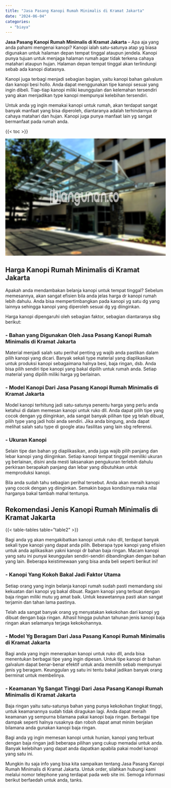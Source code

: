 ```yaml
---
title: "Jasa Pasang Kanopi Rumah Minimalis di Kramat Jakarta"
date: "2024-06-04"
categories: 
  - "biaya"
---
```


**Jasa Pasang Kanopi Rumah Minimalis di Kramat Jakarta** – Apa aja yang anda pahami mengenai kanopi? Kanopi ialah satu-satunya atap yg biasa digunakan untuk halaman depan tempat tinggal ataupun jendela. Kanopi punya tujuan untuk menjaga halaman rumah agar tidak terkena cahaya matahari ataupun hujan. Halaman depan tempat tinggal akan terlindungi sebab ada kanopi diatasnya.

Kanopi juga terbagi menjadi sebagian bagian, yaitu kanopi bahan galvalum dan kanopi besi hollo. Anda dapat menggunakan tipe kanopi sesuai yang ingin dibeli. Tiap-tiap kanopi miliki keunggulan dan kelemahan tersendiri yang akan menjadikan type kanopi mempunyai kelebihan tersendiri.

Untuk anda yg ingin memakai kanopi untuk rumah, akan terdapat sangat banyak manfaat yang bisa diperoleh, diantaranya adalah terhindarnya dr cahaya matahari dan hujan. Kanopi juga punya manfaat lain yg sangat bermanfaat pada rumah anda.

{{< toc >}}

![Jasa Pasang Kanopi Rumah Minimalis di Kramat Jakarta](/images/harga-kanopi-minimalis-32.png)

## Harga Kanopi Rumah Minimalis di Kramat Jakarta

Apakah anda mendambakan belanja kanopi untuk tempat tinggal? Sebelum memesannya, akan sangat efisien bila anda jelas harga dr kanopi rumah lebih dahulu. Anda bisa mempertimbangkan pada kanopi yg satu dg yang lainnya sehingga kanopi yang diperoleh sesuai dg yg diinginkan.

Harga kanopi dipengaruhi oleh sebagian faktor, sebagian diantaranya sbg berikut:

### \- Bahan yang Digunakan Oleh Jasa Pasang Kanopi Rumah Minimalis di Kramat Jakarta

Material menjadi salah satu perihal penting yg wajib anda pastikan dalam pilih kanopi yang dicari. Banyak sekali type material yang diaplikasikan untuk produksi kanopi sebagaimana halnya besi, baja ringan, dsb. Anda bisa pilih sendiri tipe kanopi yang bakal dipilih untuk rumah anda. Setiap material yang dipilih miliki harga yg berlainan.

### \- Model Kanopi Dari Jasa Pasang Kanopi Rumah Minimalis di Kramat Jakarta

Model kanopi terhitung jadi satu-satunya penentu harga yang perlu anda ketahui di dalam memesan kanopi untuk ruko dll. Anda dapat pilih tipe yang cocok dengan yg diinginkan, ada sangat banyak pilihan tipe yg telah dibuat, pilih type yang jadi hobi anda sendiri. Jika anda bingung, anda dapat melihat salah satu type di google atau fasilitas yang lain sbg referensi.

### \- Ukuran Kanopi

Selain tipe dan bahan yg diaplikasikan, anda juga wajib pilih panjang dan lebar kanopi yang diinginkan. Setiap kanopi tempat tinggal memiliki ukuran yg berlainan, disini anda mesti laksanakan pengukuran terlebih dahulu perkiraan berapakah panjang dan lebar yang dibutuhkan untuk memproduksi kanopi.

Bila anda sudah tahu sebagian perihal tersebut. Anda akan meraih kanopi yang cocok dengan yg diinginkan. Semakin bagus kondisinya maka nilai harganya bakal tambah mahal tentunya.

## Rekomendasi Jenis Kanopi Rumah Minimalis di Kramat Jakarta

{{< table-tables table="table2" >}}

Bagi anda yg akan mengakibatkan kanopi untuk ruko dll, terdapat banyak sekali type kanopi yang dapat anda pilih. Beberapa type kanopi yang efisien untuk anda aplikasikan yakni kanopi dr bahan baja ringan. Macam kanopi yang satu ini punyai keunggulan sendiri-sendiri dibandingkan dengan bahan yang lain. Beberapa keistimewaan yang bisa anda beli seperti berikut ini!

### \- Kanopi Yang Kokoh Bakal Jadi Faktor Utama

Setiap orang yang ingin belanja kanopi rumah sudah pasti memandang sisi kekuatan dari kanopi yg bakal dibuat. Ragam kanopi yang terbuat dengan baja ringan miliki mutu yg amat baik. Untuk keawetannya pasti akan sangat terjamin dan tahan lama pastinya.

Telah ada sangat banyak orang yg menyatakan kekokohan dari kanopi yg dibuat dengan baja ringan. Alhasil hingga puluhan tahunan jenis kanopi baja ringan akan selamanya terjaga kekokohannya.

### \- Model Yg Beragam Dari Jasa Pasang Kanopi Rumah Minimalis di Kramat Jakarta

Bagi anda yang ingin menerapkan kanopi untuk ruko dll, anda bisa menentukan berbagai tipe yang ingin dipesan. Untuk tipe kanopi dr bahan galvalum dapat benar-benar efektif untuk anda memilih sebab mempunyai jenis yg beragam. Keunggulan yg satu ini tentu bakal jadikan banyak orang berminat untuk membelinya.

### \- Keamanan Yg Sangat Tinggi Dari Jasa Pasang Kanopi Rumah Minimalis di Kramat Jakarta

Baja ringan yaitu satu-satunya bahan yang punya kekokohan tingkat tinggi, untuk keamanannya sudah tidak diragukan lagi. Anda dapat meraih keamanan yg sempurna bilamana pakai kanopi baja ringan. Berbagai tipe dampak seperti halnya rusaknya dan roboh dapat amat minim berjalan bilamana anda gunakan kanopi baja ringan.

Bagi anda yg ingin memesan kanopi untuk hunian, kanopi yang terbuat dengan baja ringan jadi beberapa pilihan yang cukup memadai untuk anda. Banyak kelebihan yang dapat anda dapatkan apabila pakai model kanopi yang satu ini.

Mungkin itu saja info yang bisa kita sampaikan tentang Jasa Pasang Kanopi Rumah Minimalis di Kramat Jakarta. Untuk order, silahkan hubungi kami melalui nomor telephone yang terdapat pada web site ini. Semoga informasi berikut berfaedah untuk anda, tanks.

